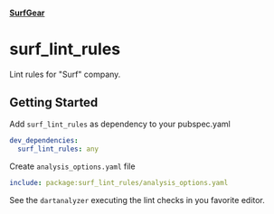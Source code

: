 <!-- markdownlint-disable MD041 -->
#### [SurfGear](https://github.com/surfstudio/SurfGear)
<!-- markdownlint-enable MD041 -->

# surf_lint_rules

Lint rules for "Surf" company.

## Getting Started

Add `surf_lint_rules` as dependency to your pubspec.yaml

```yaml
dev_dependencies:
  surf_lint_rules: any
```

Create `analysis_options.yaml` file

```yaml
include: package:surf_lint_rules/analysis_options.yaml
```

See the `dartanalyzer` executing the lint checks in you favorite editor.
